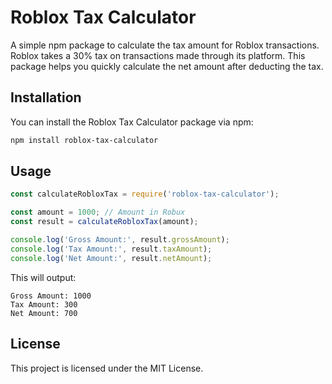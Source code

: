 # Roblox Tax Calculator
A simple npm package to calculate the tax amount for Roblox transactions. Roblox takes a 30% tax on transactions made through its platform. This package helps you quickly calculate the net amount after deducting the tax.
## Installation
You can install the Roblox Tax Calculator package via npm:

```bash
npm install roblox-tax-calculator
```
## Usage
```javascript
const calculateRobloxTax = require('roblox-tax-calculator');

const amount = 1000; // Amount in Robux
const result = calculateRobloxTax(amount);

console.log('Gross Amount:', result.grossAmount);
console.log('Tax Amount:', result.taxAmount);
console.log('Net Amount:', result.netAmount);
```

This will output:

```
Gross Amount: 1000
Tax Amount: 300
Net Amount: 700
```
## License
This project is licensed under the MIT License.